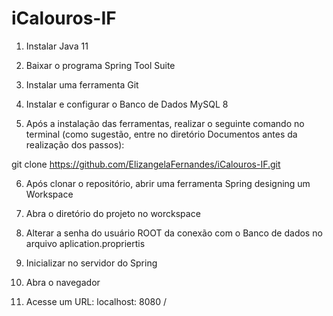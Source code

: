 # iCalouros-IF
1. Instalar Java 11

2. Baixar o programa Spring Tool Suite

3. Instalar uma ferramenta Git

4. Instalar e configurar o Banco de Dados MySQL 8

5. Após a instalação das ferramentas, realizar o seguinte comando no terminal (como sugestão, entre no diretório Documentos antes da realização dos passos):

git clone https://github.com/ElizangelaFernandes/iCalouros-IF.git

6. Após clonar o repositório, abrir uma ferramenta Spring designing um Workspace

7. Abra o diretório do projeto no worckspace

8. Alterar a senha do usuário ROOT da conexão com o Banco de dados no arquivo aplication.propriertis

9. Inicializar no servidor do Spring

10. Abra o navegador

11. Acesse um URL: localhost: 8080 /
